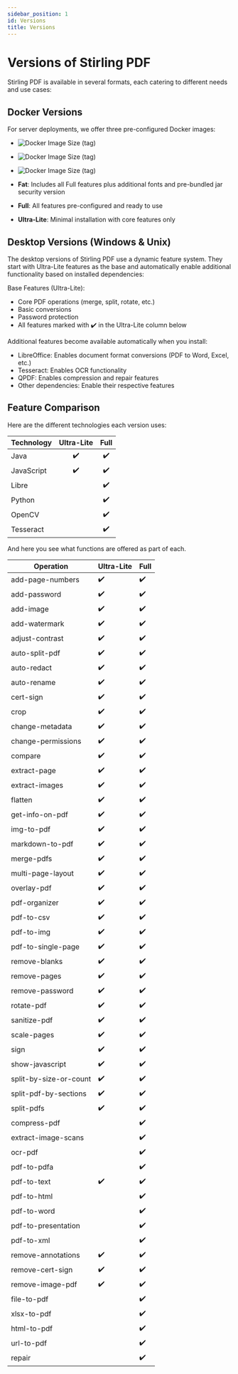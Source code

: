 ```yaml
---
sidebar_position: 1
id: Versions
title: Versions
---
```

# Versions of Stirling PDF

Stirling PDF is available in several formats, each catering to different needs and use cases:

## Docker Versions
For server deployments, we offer three pre-configured Docker images:
- ![Docker Image Size (tag)](https://img.shields.io/docker/image-size/stirlingtools/stirling-pdf/latest-fat?label=Stirling-PDF%20Fat)
- ![Docker Image Size (tag)](https://img.shields.io/docker/image-size/stirlingtools/stirling-pdf/latest?label=Stirling-PDF%20Full)
- ![Docker Image Size (tag)](https://img.shields.io/docker/image-size/stirlingtools/stirling-pdf/latest-ultra-lite?label=Stirling-PDF%20Ultra-Lite)

- **Fat**: Includes all Full features plus additional fonts and pre-bundled jar security version
- **Full**: All features pre-configured and ready to use
- **Ultra-Lite**: Minimal installation with core features only


## Desktop Versions (Windows & Unix)
The desktop versions of Stirling PDF use a dynamic feature system. They start with Ultra-Lite features as the base and automatically enable additional functionality based on installed dependencies:

Base Features (Ultra-Lite):
- Core PDF operations (merge, split, rotate, etc.)
- Basic conversions
- Password protection
- All features marked with ✔️ in the Ultra-Lite column below

Additional features become available automatically when you install:
- LibreOffice: Enables document format conversions (PDF to Word, Excel, etc.)
- Tesseract: Enables OCR functionality
- QPDF: Enables compression and repair features
- Other dependencies: Enable their respective features


## Feature Comparison

Here are the different technologies each version uses:

| Technology     | Ultra-Lite | Full |
|----------------|:----------:|:----:|
| Java           |     ✔️      |  ✔️  |
| JavaScript     |     ✔️      |  ✔️  |
| Libre          |            |  ✔️  |
| Python         |            |  ✔️  |
| OpenCV         |            |  ✔️  |
| Tesseract       |            |  ✔️  |

And here you see what functions are offered as part of each.

Operation                | Ultra-Lite | Full
-------------------------|------------|-----
add-page-numbers         |     ✔️      |  ✔️
add-password             |     ✔️      |  ✔️
add-image                |     ✔️      |  ✔️
add-watermark            |     ✔️      |  ✔️
adjust-contrast          |     ✔️      |  ✔️
auto-split-pdf           |     ✔️      |  ✔️
auto-redact              |     ✔️      |  ✔️
auto-rename              |     ✔️      |  ✔️
cert-sign                |     ✔️      |  ✔️
crop                     |     ✔️      |  ✔️
change-metadata          |     ✔️      |  ✔️
change-permissions       |     ✔️      |  ✔️
compare                  |     ✔️      |  ✔️
extract-page             |     ✔️      |  ✔️
extract-images           |     ✔️      |  ✔️
flatten                  |     ✔️      |  ✔️
get-info-on-pdf          |     ✔️      |  ✔️
img-to-pdf               |     ✔️      |  ✔️
markdown-to-pdf          |     ✔️      |  ✔️
merge-pdfs               |     ✔️      |  ✔️
multi-page-layout        |     ✔️      |  ✔️
overlay-pdf              |     ✔️      |  ✔️
pdf-organizer            |     ✔️      |  ✔️
pdf-to-csv               |     ✔️      |  ✔️
pdf-to-img               |     ✔️      |  ✔️
pdf-to-single-page       |     ✔️      |  ✔️
remove-blanks            |     ✔️      |  ✔️
remove-pages             |     ✔️      |  ✔️
remove-password          |     ✔️      |  ✔️
rotate-pdf               |     ✔️      |  ✔️
sanitize-pdf             |     ✔️      |  ✔️
scale-pages              |     ✔️      |  ✔️
sign                     |     ✔️      |  ✔️
show-javascript          |     ✔️      |  ✔️
split-by-size-or-count   |     ✔️      |  ✔️
split-pdf-by-sections    |     ✔️      |  ✔️
split-pdfs               |     ✔️      |  ✔️
compress-pdf             |            |  ✔️
extract-image-scans      |            |  ✔️
ocr-pdf                  |            |  ✔️
pdf-to-pdfa              |            |  ✔️
pdf-to-text             |     ✔️      |  ✔️
pdf-to-html             |            |  ✔️
pdf-to-word             |            |  ✔️
pdf-to-presentation     |            |  ✔️
pdf-to-xml              |            |  ✔️
remove-annotations      |     ✔️      |  ✔️
remove-cert-sign        |     ✔️      |  ✔️
remove-image-pdf        |     ✔️      |  ✔️
file-to-pdf             |            |  ✔️
xlsx-to-pdf             |            |  ✔️
html-to-pdf             |            |  ✔️
url-to-pdf              |            |  ✔️
repair                  |            |  ✔️
